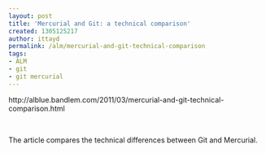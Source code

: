 ```yaml
---
layout: post
title: 'Mercurial and Git: a technical comparison'
created: 1305125217
author: ittayd
permalink: /alm/mercurial-and-git-technical-comparison
tags:
- ALM
- git
- git mercurial
---
```

<p>http://alblue.bandlem.com/2011/03/mercurial-and-git-technical-comparison.html</p>
<p>&nbsp;</p>
<p>The article compares the technical differences between Git and Mercurial. </p>
